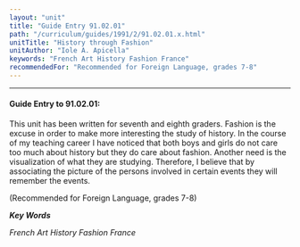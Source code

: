 ```yaml
---
layout: "unit"
title: "Guide Entry 91.02.01"
path: "/curriculum/guides/1991/2/91.02.01.x.html"
unitTitle: "History through Fashion"
unitAuthor: "Iole A. Apicella"
keywords: "French Art History Fashion France"
recommendedFor: "Recommended for Foreign Language, grades 7-8"
---
```

<body>
<hr/>
 <h4>
  Guide Entry to 91.02.01:
 </h4>
 This unit has been written for seventh and eighth graders. Fashion is the excuse in order to make more interesting the study of history. In the course of my teaching career I have noticed that both boys and girls do not care too much about history but they do care about fashion. Another need is the visualization of what they are studying. Therefore, I believe that by associating the picture of the persons involved in certain events they will remember the events.
 <p>
  (Recommended for Foreign Language, grades 7-8)
 </p>
<p>
  <b>
   <i>
    Key Words
   </i>
  </b>
  <br/>
 </p>
 <p>
  <i>
   French Art History Fashion France
  </i>
 </p>

</body>